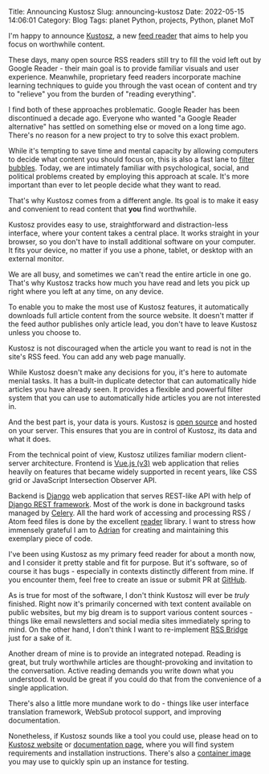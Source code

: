 Title: Announcing Kustosz
Slug: announcing-kustosz
Date: 2022-05-15 14:06:01
Category: Blog
Tags: planet Python, projects, Python, planet MoT

I'm happy to announce [Kustosz](https://www.kustosz.org/), a new [feed reader](https://en.wikipedia.org/wiki/News_aggregator) that aims to help you focus on worthwhile content.

<!-- more -->

These days, many open source RSS readers still try to fill the void left out by Google Reader - their main goal is to provide familiar visuals and user experience. Meanwhile, proprietary feed readers incorporate machine learning techniques to guide you through the vast ocean of content and try to "relieve" you from the burden of "reading everything".

I find both of these approaches problematic. Google Reader has been discontinued a decade ago. Everyone who wanted "a Google Reader alternative" has settled on something else or moved on a long time ago. There's no reason for a new project to try to solve this exact problem.

While it's tempting to save time and mental capacity by allowing computers to decide what content you should focus on, this is also a fast lane to [filter bubbles](https://en.wikipedia.org/wiki/Filter_bubble). Today, we are intimately familiar with psychological, social, and political problems created by employing this approach at scale. It's more important than ever to let people decide what they want to read.

That's why Kustosz comes from a different angle. Its goal is to make it easy and convenient to read content that **you** find worthwhile.

Kustosz provides easy to use, straightforward and distraction-less interface, where your content takes a central place. It works straight in your browser, so you don't have to install additional software on your computer. It fits your device, no matter if you use a phone, tablet, or desktop with an external monitor.

We are all busy, and sometimes we can't read the entire article in one go. That's why Kustosz tracks how much you have read and lets you pick up right where you left at any time, on any device.

To enable you to make the most use of Kustosz features, it automatically downloads full article content from the source website. It doesn't matter if the feed author publishes only article lead, you don't have to leave Kustosz unless you choose to.

Kustosz is not discouraged when the article you want to read is not in the site's RSS feed. You can add any web page manually.

While Kustosz doesn't make any decisions for you, it's here to automate menial tasks. It has a built-in duplicate detector that can automatically hide articles you have already seen. It provides a flexible and powerful filter system that you can use to automatically hide articles you are not interested in.

And the best part is, your data is yours. Kustosz is [open source](https://github.com/KustoszApp) and hosted on your server. This ensures that you are in control of Kustosz, its data and what it does.

From the technical point of view, Kustosz utilizes familiar modern client-server architecture. Frontend is [Vue.js (v3)](https://vuejs.org/) web application that relies heavily on features that became widely supported in recent years, like CSS grid or JavaScript Intersection Observer API.

Backend is [Django](https://www.djangoproject.com/) web application that serves REST-like API with help of [Django REST framework](https://www.django-rest-framework.org/). Most of the work is done in background tasks managed by [Celery](https://docs.celeryq.dev/). All the hard work of accessing and processing RSS / Atom feed files is done by the excellent [reader](https://github.com/lemon24/reader) library. I want to stress how immensely grateful I am to [Adrian](https://death.andgravity.com/) for creating and maintaining this exemplary piece of code.

I've been using Kustosz as my primary feed reader for about a month now, and I consider it pretty stable and fit for purpose. But it's software, so of course it has bugs - especially in contexts distinctly different from mine. If you encounter them, feel free to create an issue or submit PR at [GitHub](https://github.com/KustoszApp).

As is true for most of the software, I don't think Kustosz will ever be *truly* finished. Right now it's primarily concerned with text content available on public websites, but my big dream is to support various content sources - things like email newsletters and social media sites immediately spring to mind. On the other hand, I don't think I want to re-implement [RSS Bridge](https://github.com/RSS-Bridge/rss-bridge) just for a sake of it.

Another dream of mine is to provide an integrated notepad. Reading is great, but truly worthwhile articles are thought-provoking and invitation to the conversation. Active reading demands you write down what you understood. It would be great if you could do that from the convenience of a single application.

There's also a little more mundane work to do - things like user interface translation framework, WebSub protocol support, and improving documentation.

Nonetheless, if Kustosz sounds like a tool you could use, please head on to [Kustosz website](https://www.kustosz.org/) or [documentation page](https://docs.kustosz.org/en/stable/), where you will find system requirements and installation instructions. There's also a [container image](https://docs.kustosz.org/en/stable/installation.html#trying-it-out) you may use to quickly spin up an instance for testing.
